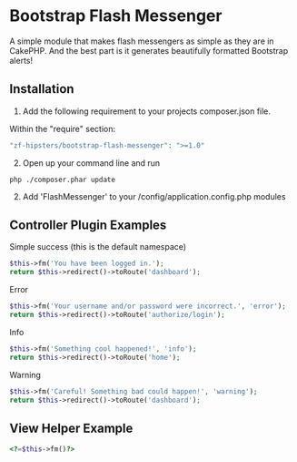 Bootstrap Flash Messenger
====================

A simple module that makes flash messengers as simple as they are in CakePHP. And the best part is it generates beautifully formatted Bootstrap alerts!

Installation
--------------
1) Add the following requirement to your projects composer.json file.

Within the "require" section:

```php
"zf-hipsters/bootstrap-flash-messenger": ">=1.0"
```

2) Open up your command line and run

```
php ./composer.phar update
```

2) Add 'FlashMessenger' to your /config/application.config.php modules


Controller Plugin Examples
--------------------------

Simple success (this is the default namespace)
```php
$this->fm('You have been logged in.');
return $this->redirect()->toRoute('dashboard');
```

Error
```php
$this->fm('Your username and/or password were incorrect.', 'error');
return $this->redirect()->toRoute('authorize/login');
```

Info
```php
$this->fm('Something cool happened!', 'info');
return $this->redirect()->toRoute('home');
```

Warning
```php
$this->fm('Careful! Something bad could happen!', 'warning');
return $this->redirect()->toRoute('dashboard');
```

View Helper Example
--------------------

```php
<?=$this->fm()?>
```
